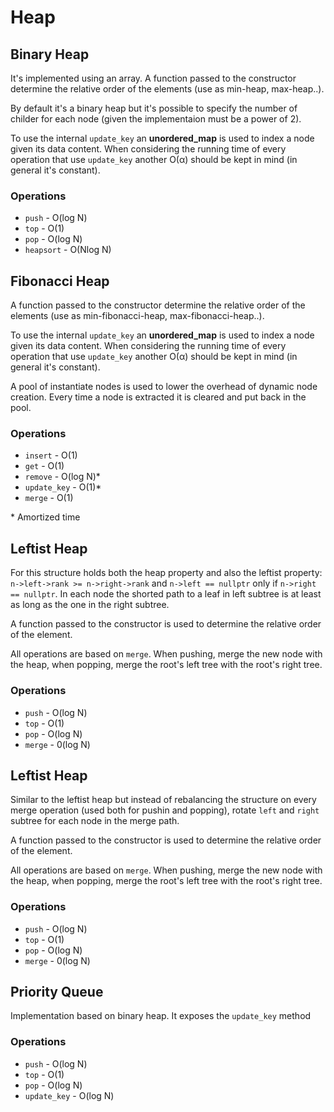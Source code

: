 # Heap

## Binary Heap

It's implemented using an array. A function passed to the constructor determine the relative order of the elements (use as min-heap, max-heap..). 

By default it's a binary heap but it's possible to specify the number of childer for each node (given the implementaion must be a power of 2). 

To use the internal `update_key` an **unordered_map** is used to index a node given its data content. When considering the running time of every operation that use `update_key` another O(α) should be kept in mind (in general it's constant).

### Operations

- `push` - O(log N)
- `top` - O(1)
- `pop` - O(log N)
- `heapsort` - O(Nlog N)

## Fibonacci Heap

A function passed to the constructor determine the relative order of the elements (use as min-fibonacci-heap, max-fibonacci-heap..). 

To use the internal `update_key` an **unordered_map** is used to index a node given its data content. When considering the running time of every operation that use `update_key` another O(α) should be kept in mind (in general it's constant). 

A pool of instantiate nodes is used to lower the overhead of dynamic node creation. Every time a node is extracted it is cleared and put back in the pool.

### Operations

- `insert` - O(1)
- `get` - O(1)
- `remove` - O(log N)*
- `update_key` - O(1)*
- `merge` - O(1)

\* Amortized time

## Leftist Heap

For this structure holds both the heap property and also the leftist property: `n->left->rank >= n->right->rank` and `n->left == nullptr` only if `n->right == nullptr`. In each node the shorted path to a leaf in left subtree is at least as long as the one in the right subtree.

A function passed to the constructor is used to determine the relative order of the element.

All operations are based on `merge`. When pushing, merge the new node with the heap, when popping, merge the root's left tree with the root's right tree.

### Operations

- `push` - O(log N)
- `top` - O(1)
- `pop` - O(log N)
- `merge` - 0(log N)

## Leftist Heap

Similar to the leftist heap but instead of rebalancing the structure on every merge operation (used both for pushin and popping), rotate `left` and `right` subtree for each node in the merge path.

A function passed to the constructor is used to determine the relative order of the element.

All operations are based on `merge`. When pushing, merge the new node with the heap, when popping, merge the root's left tree with the root's right tree.

### Operations

- `push` - O(log N)
- `top` - O(1)
- `pop` - O(log N)
- `merge` - 0(log N)

## Priority Queue

Implementation based on binary heap. It exposes the `update_key` method

### Operations

- `push` - O(log N)
- `top` - O(1)
- `pop` - O(log N)
- `update_key` - O(log N)
